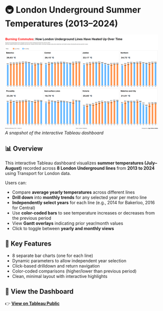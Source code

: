 # 🚇 London Underground Summer Temperatures (2013–2024)

![Snapshot](Snapshot.png)  
*A snapshot of the interactive Tableau dashboard*

## 📊 Overview

This interactive Tableau dashboard visualizes **summer temperatures (July–August)** recorded across **8 London Underground lines** from **2013 to 2024** using Transport for London data.

Users can:
- Compare **average yearly temperatures** across different lines
- **Drill down** into **monthly trends** for any selected year per metro line
- **Independently select years** for each line (e.g., 2014 for Bakerloo, 2016 for Central)
- Use **color-coded bars** to see temperature increases or decreases from the previous period
- View **Gantt overlays** indicating prior year/month values
- Click to toggle between **yearly and monthly views**

## 📍 Key Features
- 8 separate bar charts (one for each line)
- Dynamic parameters to allow independent year selection
- Click-based drilldown and return navigation
- Color-coded comparisons (higher/lower than previous period)
- Clean, minimal layout with interactive highlights

## 🔗 View the Dashboard

👉 [**View on Tableau Public**](https://public.tableau.com/views/LondonUndergroundTemperaturesMOM2025W30/LondonTemps?:language=en-US&:sid=&:redirect=auth&:display_count=n&:origin=viz_share_link)

